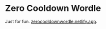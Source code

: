 # Zero Cooldown Wordle

Just for fun. [zerocooldownwordle.netlify.app](zerocooldownwordle.netlify.app).
